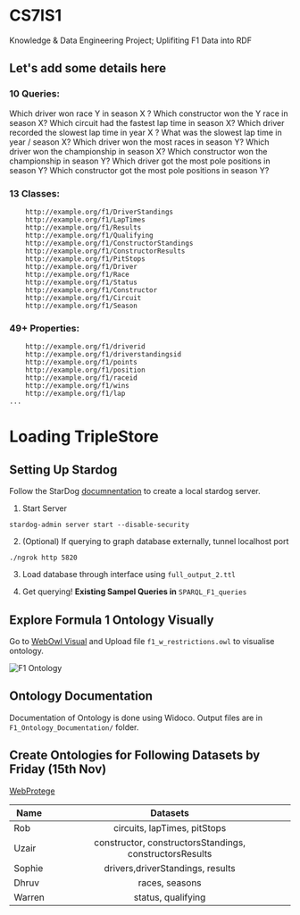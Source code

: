 # CS7IS1
Knowledge &amp; Data Engineering Project; Uplifiting F1 Data into RDF

## Let's add some details here ##

### 10 Queries: ###  
Which driver won race Y in season X ?
Which constructor won the Y race in season X?
Which circuit had the fastest lap time in season X?
Which driver recorded the slowest lap time in year X ?
What was the slowest lap time in year / season X?
Which driver won the most races in season Y?
Which driver won the championship in season X?
Which constructor won the championship in season Y?
Which driver got the most pole  positions in season Y?
Which constructor got the most pole positions in season Y?



### 13 Classes: ###  
```
    http://example.org/f1/DriverStandings
    http://example.org/f1/LapTimes
    http://example.org/f1/Results
    http://example.org/f1/Qualifying
    http://example.org/f1/ConstructorStandings
    http://example.org/f1/ConstructorResults
    http://example.org/f1/PitStops
    http://example.org/f1/Driver
    http://example.org/f1/Race
    http://example.org/f1/Status
    http://example.org/f1/Constructor
    http://example.org/f1/Circuit
    http://example.org/f1/Season
```

### 49+ Properties: ###  
```
    http://example.org/f1/driverid
    http://example.org/f1/driverstandingsid
    http://example.org/f1/points
    http://example.org/f1/position
    http://example.org/f1/raceid
    http://example.org/f1/wins
    http://example.org/f1/lap
...
```


# Loading TripleStore
## Setting Up Stardog

Follow the StarDog [documnentation](https://www.stardog.com/docs) to create a local stardog server.

1. Start Server
```
stardog-admin server start --disable-security
```
2. (Optional) If querying to graph database externally, tunnel localhost port
```
./ngrok http 5820
```
3. Load database through interface using `full_output_2.ttl`

4. Get querying! **Existing Sampel Queries in** `SPARQL_F1_queries`

## Explore Formula 1 Ontology Visually

Go to [WebOwl Visual](http://www.visualdataweb.de/webvowl/) and Upload file `f1_w_restrictions.owl` to visualise ontology.

![F1 Ontology](https://github.com/WarrenPretorius/CS7IS1/vis_f1_ont.png)

## Ontology Documentation 
Documentation of Ontology is done using Widoco. Output files are in `F1_Ontology_Documentation/` folder.


## Create Ontologies for Following Datasets by Friday (15th Nov)
[WebProtege](https://webprotege.stanford.edu/#projects/2e5544cc-84f2-487a-890d-ccf4db1f22b2/edit/Properties?selection=ObjectProperty(%3Chttp://webprotege.stanford.edu/RC23hE9n0WvGKp9wvHw9ukg%3E))

| Name        | Datasets |
| ------------- |:-------------:|
| Rob     | circuits, lapTimes, pitStops |
| Uzair    | constructor, constructorsStandings, constructorsResults  |
| Sophie |   drivers,driverStandings, results  |
| Dhruv | races, seasons |
| Warren | status, qualifying |

